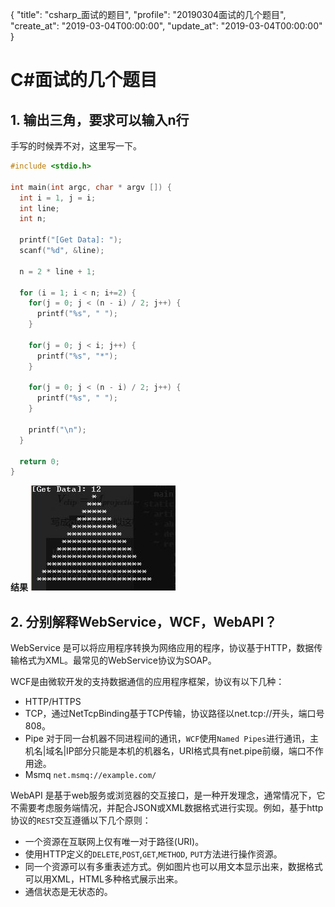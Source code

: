 {
  "title": "csharp_面试的题目",
  "profile": "20190304面试的几个题目",
  "create_at": "2019-03-04T00:00:00",
  "update_at": "2019-03-04T00:00:00"
}
# C#面试的几个题目
## 1. 输出三角，要求可以输入n行
手写的时候弄不对，这里写一下。
```c
#include <stdio.h>

int main(int argc, char * argv []) {
  int i = 1, j = i;
  int line;
  int n;

  printf("[Get Data]: ");
  scanf("%d", &line);

  n = 2 * line + 1;

  for (i = 1; i < n; i+=2) {
    for(j = 0; j < (n - i) / 2; j++) {
      printf("%s", " ");
    }

    for(j = 0; j < i; j++) {
      printf("%s", "*");
    }

    for(j = 0; j < (n - i) / 2; j++) {
      printf("%s", " ");
    }

    printf("\n");
  }

  return 0;
}
```
**结果**
![csharp_20190304_1.JPG](/static/images/csharp_20190304_1.JPG)

## 2. 分别解释WebService，WCF，WebAPI？
WebService 是可以将应用程序转换为网络应用的程序，协议基于HTTP，数据传输格式为XML。最常见的WebService协议为SOAP。

WCF是由微软开发的支持数据通信的应用程序框架，协议有以下几种：
- HTTP/HTTPS
- TCP，通过NetTcpBinding基于TCP传输，协议路径以net.tcp://开头，端口号808。
- Pipe
对于同一台机器不同进程间的通讯，`WCF`使用`Named Pipes`进行通讯，主机名|域名|IP部分只能是本机的机器名，URI格式具有net.pipe前缀，端口不作用途。
- Msmq
`net.msmq://example.com/`

WebAPI 是基于web服务或浏览器的交互接口，是一种开发理念，通常情况下，它不需要考虑服务端情况，并配合JSON或XML数据格式进行实现。例如，基于http协议的`REST`交互遵循以下几个原则：
- 一个资源在互联网上仅有唯一对于路径(URI)。
- 使用HTTP定义的`DELETE`,`POST`,`GET`,`METHOD`, `PUT`方法进行操作资源。
- 同一个资源可以有多重表述方式。例如图片也可以用文本显示出来，数据格式可以用XML，HTML多种格式展示出来。
- 通信状态是无状态的。
